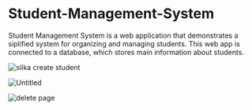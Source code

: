 # Student-Management-System
Student Management System is a web application that demonstrates a siplified system for organizing and managing students. This web app is connected
to a database, which stores main information about students.

![slika create student](https://user-images.githubusercontent.com/50056973/74875578-caa60600-5362-11ea-972c-e83e4947d47d.png)


![Untitled](https://user-images.githubusercontent.com/50056973/74875596-d09be700-5362-11ea-81ef-627fa403390b.png)


![delete page](https://user-images.githubusercontent.com/50056973/74875602-d396d780-5362-11ea-90fc-0a989a8a60e4.png)
